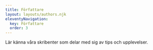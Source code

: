 ```yaml
---
title: Författare
layout: layouts/authors.njk
eleventyNavigation:
  key: Författare
  order: 3
---
```


Lär känna våra skribenter som delar med sig av tips och upplevelser. 